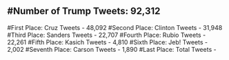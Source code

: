 #Number of Trump Tweets: 92,312
---
#First Place: Cruz Tweets - 48,092
#Second Place: Clinton Tweets - 31,948
#Third Place: Sanders Tweets - 22,707
#Fourth Place: Rubio Tweets - 22,261
#Fifth Place: Kasich Tweets - 4,810
#Sixth Place: Jeb! Tweets - 2,002
#Seventh Place: Carson Tweets - 1,890
#Last Place: Total Tweets -  
